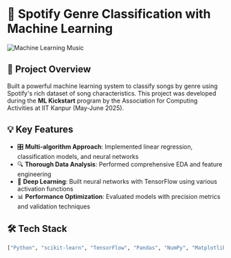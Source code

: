 # 🎵 Spotify Genre Classification with Machine Learning

![Machine Learning Music](https://media.giphy.com/media/l0HU7JI1nzATArQ7K/giphy.gif)

## 🚀 Project Overview
Built a powerful machine learning system to classify songs by genre using Spotify's rich dataset of song characteristics. This project was developed during the **ML Kickstart** program by the Association for Computing Activities at IIT Kanpur (May-June 2025).

## 💡 Key Features
- 🎛️ **Multi-algorithm Approach**: Implemented linear regression, classification models, and neural networks
- 🔍 **Thorough Data Analysis**: Performed comprehensive EDA and feature engineering
- 🧠 **Deep Learning**: Built neural networks with TensorFlow using various activation functions
- 📊 **Performance Optimization**: Evaluated models with precision metrics and validation techniques

## 🛠️ Tech Stack
```python
["Python", "scikit-learn", "TensorFlow", "Pandas", "NumPy", "Matplotlib", "Seaborn"]
